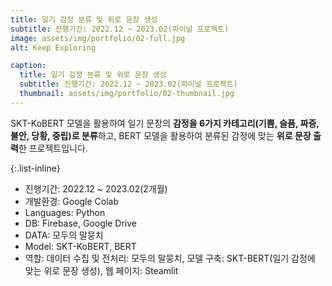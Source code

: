 ```yaml
---
title: 일기 감정 분류 및 위로 문장 생성
subtitle: 진행기간: 2022.12 ~ 2023.02(파이널 프로젝트)
image: assets/img/portfolio/02-full.jpg
alt: Keep Exploring

caption:
  title: 일기 감정 분류 및 위로 문장 생성
  subtitle: 진행기간: 2022.12 ~ 2023.02(파이널 프로젝트)
  thumbnail: assets/img/portfolio/02-thumbnail.jpg
---
```

SKT-KoBERT 모델을 활용하여 일기 문장의 **감정을 6가지 카테고리(기쁨, 슬픔, 짜증, 불안, 당황, 중립)로 분류**하고, BERT 모델을 활용하여 분류된 감정에 맞는 **위로 문장 출력**한 프로젝트입니다.

{:.list-inline}
- 진행기간: 2022.12 ~ 2023.02(2개월)
- 개발환경: Google Colab
- Languages: Python
- DB: Firebase, Google Drive
- DATA: 모두의 말뭉치
- Model: SKT-KoBERT, BERT
- 역할: 데이터 수집 및 전처리: 모두의 말뭉치, 모델 구축: SKT-BERT(일기 감정에 맞는 위로 문장 생성), 웹 페이지: Steamlit
